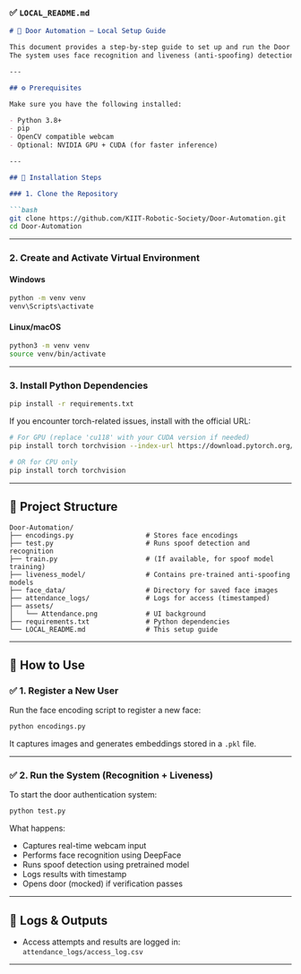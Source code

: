 ### ✅ `LOCAL_README.md`

````markdown
# 🔐 Door Automation – Local Setup Guide

This document provides a step-by-step guide to set up and run the Door Automation system locally.  
The system uses face recognition and liveness (anti-spoofing) detection to control door access.

---

## ⚙️ Prerequisites

Make sure you have the following installed:

- Python 3.8+
- pip
- OpenCV compatible webcam
- Optional: NVIDIA GPU + CUDA (for faster inference)

---

## 🧰 Installation Steps

### 1. Clone the Repository

```bash
git clone https://github.com/KIIT-Robotic-Society/Door-Automation.git
cd Door-Automation
````

---

### 2. Create and Activate Virtual Environment

#### Windows

```bash
python -m venv venv
venv\Scripts\activate
```

#### Linux/macOS

```bash
python3 -m venv venv
source venv/bin/activate
```

---

### 3. Install Python Dependencies

```bash
pip install -r requirements.txt
```

If you encounter torch-related issues, install with the official URL:

```bash
# For GPU (replace 'cu118' with your CUDA version if needed)
pip install torch torchvision --index-url https://download.pytorch.org/whl/cu118

# OR for CPU only
pip install torch torchvision
```

---

## 📂 Project Structure

```
Door-Automation/
├── encodings.py                  # Stores face encodings
├── test.py                       # Runs spoof detection and recognition
├── train.py                      # (If available, for spoof model training)
├── liveness_model/               # Contains pre-trained anti-spoofing models
├── face_data/                    # Directory for saved face images
├── attendance_logs/              # Logs for access (timestamped)
├── assets/
│   └── Attendance.png            # UI background
├── requirements.txt              # Python dependencies
└── LOCAL_README.md               # This setup guide
```

---

## 🚀 How to Use

### ✅ 1. Register a New User

Run the face encoding script to register a new face:

```bash
python encodings.py
```

It captures images and generates embeddings stored in a `.pkl` file.

---

### ✅ 2. Run the System (Recognition + Liveness)

To start the door authentication system:

```bash
python test.py
```

What happens:

* Captures real-time webcam input
* Performs face recognition using DeepFace
* Runs spoof detection using pretrained model
* Logs results with timestamp
* Opens door (mocked) if verification passes

---

## 📒 Logs & Outputs

* Access attempts and results are logged in:
  `attendance_logs/access_log.csv`
---

